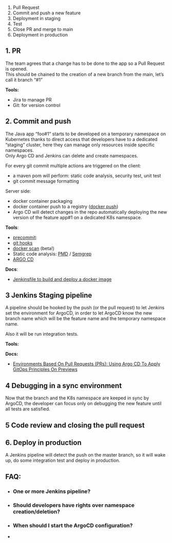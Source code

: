 
1. Pull Request  
2. Commit and push a new feature  
3. Deployment in staging  
4. Test  
5. Close PR and merge to main  
6. Deployment in production

## 1\. PR

The team agrees that a change has to be done to the app so a Pull Request is opened.  
This should be chained to the creation of a new branch from the main, let’s call it branch “\#1”

**Tools:**

- Jira to manage PR  
- Git: for version control

## 2\. Commit and push

The Java app “foo\#1” starts to be developed on a temporary namespace on Kubernetes thanks to direct access that developers have to a dedicated “staging” cluster, here they can manage only resources inside specific namespaces.  
Only Argo CD and Jenkins can delete and create namespaces.

For every git commit multiple actions are triggered on the client:

- a maven pom will perform: static code analysis, security test, unit test  
- git commit message formatting

Server side:

- docker container packaging  
- docker container push to a registry ([docker push](https://docs.docker.com/engine/reference/commandline/push/))  
- Argo CD will detect changes in the repo automatically deploying the new version of the feature app\#1 on a dedicated K8s namespace.

**Tools**:

- [precommit](https://pre-commit.com/\#intro):   
- [git hooks](https://git-scm.com/book/it/v2/Customizing-Git-Git-Hooks)  
- [docker scan](https://docs.docker.com/engine/scan/) (beta\!)  
- Static code analysis: [PMD](https://github.com/pmd/pmd) / [Semgrep](https://github.com/returntocorp/semgrep)  
- [ARGO CD](https://argo-cd.readthedocs.io/en/stable/)

**Docs**:

- [Jenkinsfile to build and deploy a docker image](https://github.com/brandonjones085/docker/blob/master/Jenkinsfile)

## 3 Jenkins Staging pipeline

A pipeline should be hooked by the push (or the pull request) to let Jenkins set the environment for ArgoCD, in order to let ArgoCD know the new branch name which will be the feature name and the temporary namespace name.

Also it will be run integration tests.

**Tools:**

**Docs:**

- [Environments Based On Pull Requests (PRs): Using Argo CD To Apply GitOps Principles On Previews](https://youtu.be/cpAaI8p4R60)

## 4 Debugging in a sync environment

Now that the branch and the K8s namespace are keeped in sync by ArgoCD, the developer can focus only on debugging the new feature until all tests are satisfied.

## 5 Code review and closing the pull request

## 6\. Deploy in production

A Jenkins pipeline will detect the push on the master branch, so it will wake up, do some integration test and deploy in production.

## FAQ:

- ### One or more Jenkins pipeline?

- ### Should developers have rights over namespace creation/deletion?

- ### When should I start the ArgoCD configuration?

- 